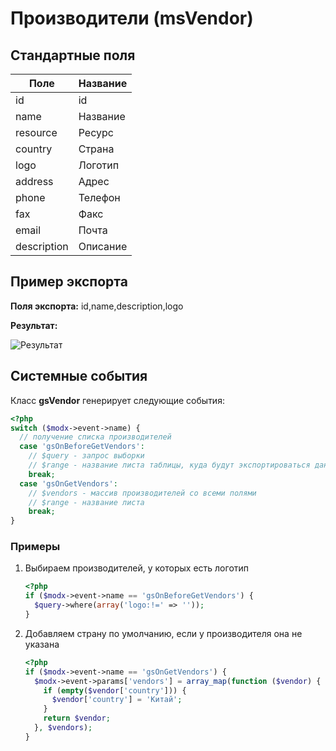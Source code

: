 # Производители (msVendor)

## Стандартные поля

| Поле        | Название |
| ----------- | -------- |
| id          | id       |
| name        | Название |
| resource    | Ресурс    |
| country     | Страна   |
| logo        | Логотип  |
| address     | Адрес    |
| phone       | Телефон  |
| fax         | Факс     |
| email       | Почта    |
| description | Описание |

## Пример экспорта

**Поля экспорта:** id,name,description,logo

**Результат:**

![Результат](https://file.modx.pro/files/5/b/9/5b9cd1ed172608f9521ba6898508d3cb.jpg)

## Системные события

Класс **gsVendor** генерирует следующие события:

```php
<?php
switch ($modx->event->name) {
  // получение списка производителей
  case 'gsOnBeforeGetVendors':
    // $query - запрос выборки
    // $range - название листа таблицы, куда будут экспортироваться данные
    break;
  case 'gsOnGetVendors':
    // $vendors - массив производителей со всеми полями
    // $range - название листа
    break;
}
```

### Примеры

1. Выбираем производителей, у которых есть логотип

    ```php
    <?php
    if ($modx->event->name == 'gsOnBeforeGetVendors') {
      $query->where(array('logo:!=' => ''));
    }
    ```

2. Добавляем страну по умолчанию, если у производителя она не указана

    ```php
    <?php
    if ($modx->event->name == 'gsOnGetVendors') {
      $modx->event->params['vendors'] = array_map(function ($vendor) {
        if (empty($vendor['country'])) {
          $vendor['country'] = 'Китай';
        }
        return $vendor;
      }, $vendors);
    }
    ```
